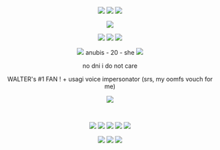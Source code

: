 <p align="center">
  
<img src="https://github.com/user-attachments/assets/36ecad6e-7ccb-4d24-8021-258c41956a40">
<img src="https://komarev.com/ghpvc/?username=tamagotchiplus&label=TICKLE+COUNTER&style=plastic&color=0000A5"> 
<img src="https://github.com/user-attachments/assets/36ecad6e-7ccb-4d24-8021-258c41956a40">

</p>

<p align="center">
  <img src="https://github.com/user-attachments/assets/a6871de8-0c04-4d5f-9b3a-a7547fc17893" />
</p>
<p align="center">
 <img src="https://github.com/user-attachments/assets/cf21f053-7954-427d-a145-192dc3b74d39" /> <img src="https://github.com/user-attachments/assets/a4770561-39bf-4713-82c5-92116d626b2e" /> <img src="https://github.com/user-attachments/assets/cf21f053-7954-427d-a145-192dc3b74d39" />

</p>

<p align="center">
<img src="https://github.com/user-attachments/assets/5118e502-06b1-44e2-b34f-6113d39c8f91" /> anubis - 20 - she <img src="https://github.com/user-attachments/assets/5118e502-06b1-44e2-b34f-6113d39c8f91" />
  <br>
<p align="center">
    no dni i do not care
  <p align="center">
WALTER's #1 FAN ! + usagi voice impersonator (srs, my oomfs vouch for me)
<p align="center">
  <img src="https://github.com/user-attachments/assets/a6871de8-0c04-4d5f-9b3a-a7547fc17893" />
</p>
<br>
<p align="center">
  <img src="https://github.com/user-attachments/assets/a42d6065-a4f0-4c26-b102-6fc8fa16618a" />
    <img src="https://github.com/user-attachments/assets/9b061db0-7bde-4be6-9c67-0c47ba233c5e" />
  <img src="https://github.com/user-attachments/assets/9d267bde-e638-456f-9404-cf8d741532e8" />
 <img src="https://github.com/user-attachments/assets/5fc5fd0b-56c1-47c6-8984-7b8098959d59" />
<img src="https://github.com/user-attachments/assets/0d9cbe97-c37a-425c-bff7-4a5e457cd799" />
</p>
<p align="center">
  <img src="https://github.com/user-attachments/assets/f97889f2-f08b-4c6a-acbb-6a9028b73f4b" />
    <img src="https://64.media.tumblr.com/eb5584bfd88bda5e80da7a7ec814eca1/8657239874b12d70-e3/s250x400/28f25bf1ccbe90b0d184d611a5c1dc91a7688a85.gif" />
     <img src="https://64.media.tumblr.com/5d37cd9ef1a3d0136ba9fbabb8e7179c/b3d36f0d2c457507-aa/s250x400/d542f7f575b23af96beaa40bd7d6c55d5a9f571e.gif" />
</p>
